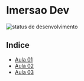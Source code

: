 # Imersao Dev
![status de desenvolvimento](http://img.shields.io/static/v1?label=STATUS&message=EM%20DESENVOLVIMENTO&color=GREEN&style=for-the-badge)

## Indice
* [Aula 01](https://github.com/LevoratoJoao/Imersao-Dev/tree/aula01)
* [Aula 02](https://github.com/LevoratoJoao/Imersao-Dev/tree/aula02)
* [Aula 03](https://github.com/LevoratoJoao/Imersao-Dev/tree/aula03)
